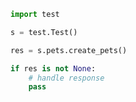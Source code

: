 <!-- Start SDK Example Usage [usage] -->
```python
import test

s = test.Test()

res = s.pets.create_pets()

if res is not None:
    # handle response
    pass

```
<!-- End SDK Example Usage [usage] -->